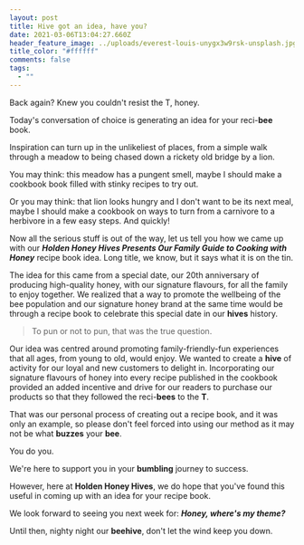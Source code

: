 ```yaml
---
layout: post
title: Hive got an idea, have you?
date: 2021-03-06T13:04:27.660Z
header_feature_image: ../uploads/everest-louis-unygx3w9rsk-unsplash.jpg
title_color: "#ffffff"
comments: false
tags:
  - ""
---
```

Back again? Knew you couldn't resist the T, honey.

Today's conversation of choice is generating an idea for your reci-**bee** book.

Inspiration can turn up in the unlikeliest of places, from a simple walk through a meadow to being chased down a rickety old bridge by a lion. 

You may think: this meadow has a pungent smell, maybe I should make a cookbook book filled with stinky recipes to try out.

Or you may think: that lion looks hungry and I don't want to be its next meal, maybe I should make a cookbook on ways to turn from a carnivore to a herbivore in a few easy steps. And quickly!

Now all the serious stuff is out of the way, let us tell you how we came up with our ***Holden Honey Hives Presents Our Family Guide to Cooking with Honey*** recipe book idea. Long title, we know, but it says what it is on the tin.

The idea for this came from a special date, our 20th anniversary of producing high-quality honey, with our signature flavours, for all the family to enjoy together. We realized that a way to promote the wellbeing of the bee population and our signature honey brand at the same time would be through a recipe book to celebrate this special date in our **hives** history.

> To pun or not to pun, that was the true question. 

Our idea was centred around promoting family-friendly-fun experiences that all ages, from young to old, would enjoy. We wanted to create a **hive** of activity for our loyal and new customers to delight in. Incorporating our signature flavours of honey into every recipe published in the cookbook provided an added incentive and drive for our readers to purchase our products so that they followed the reci-**bees** to the **T**. 

That was our personal process of creating out a recipe book, and it was only an example, so please don't feel forced into using our method as it may not be what **buzzes** your **bee**.

You do you.

We're here to support you in your **bumbling** journey to success.

However, here at **Holden Honey Hives**, we do hope that you've found this useful in coming up with an idea for your recipe book.

We look forward to seeing you next week for: ***Honey, where's my theme?***

Until then, nighty night our **beehive**, don't let the wind keep you down.